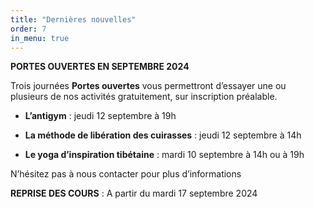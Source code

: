 ```yaml
---
title: "Dernières nouvelles"
order: 7
in_menu: true
---
```

**PORTES OUVERTES EN SEPTEMBRE 2024**

Trois journées **Portes ouvertes** vous permettront d’essayer une ou plusieurs de nos activités gratuitement, sur inscription préalable.

- **L’antigym** : jeudi 12 septembre à 19h


- **La méthode de libération des cuirasses** : jeudi 12 septembre à 14h


- **Le yoga d’inspiration tibétaine** : mardi 10 septembre à 14h ou à 19h


N’hésitez pas à nous contacter pour plus d’informations

**REPRISE DES COURS** : 
A partir du mardi 17 septembre 2024 